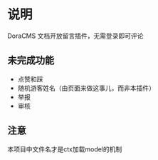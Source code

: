# 说明

DoraCMS 文档开放留言插件，无需登录即可评论

## 未完成功能

* 点赞和踩
* 随机游客姓名（由页面来做这事儿，而非本插件）
* 举报
* 审核

## 注意

本项目中文件名才是ctx加载model的机制
